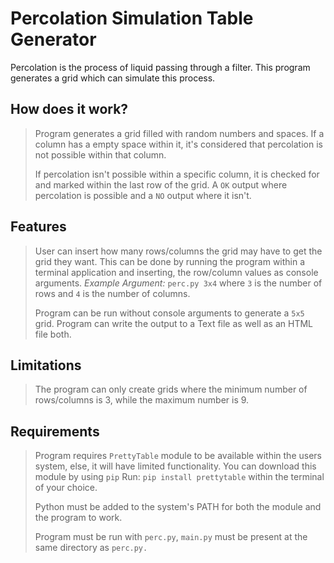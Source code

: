 # Percolation Simulation Table Generator

Percolation is the process of liquid passing through a filter.
This program generates a grid which can simulate this process.

## How does it work?

> Program generates a grid filled with random numbers and spaces.
> If a column has a empty space within it, it's considered that
> percolation is not possible within that column.
>
> If percolation isn't possible within a specific column, it is checked for and marked
> within the last row of the grid. A `OK` output where percolation is possible and a
> `NO` output where it isn't.

## Features

> User can insert how many rows/columns the grid may have to get the grid they want.
> This can be done by running the program within a terminal application and inserting,
> the row/column values as console arguments.
> *Example Argument:*
> `perc.py 3x4` where `3` is the number of rows and `4` is the number of columns.
>
> Program can be run without console arguments to generate a `5x5` grid.
> Program can write the output to a Text file as well as an HTML file both.

## Limitations

> The program can only create grids where the minimum number of rows/columns is 3,
> while the maximum number is 9.

## Requirements

> Program requires `PrettyTable` module to be available within the users system,
> else, it will have limited functionality.
> You can download this module by using `pip`
> Run:
> `pip install prettytable` within the terminal of your choice.
>
> Python must be added to the system's PATH for both the module and the program to work.
>
> Program must be run with `perc.py`, `main.py` must be present at the same directory as `perc.py.`
